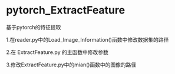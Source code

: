 # pytorch_ExtractFeature
基于pytorch的特征提取

1.在reader.py中的Load_Image_Information()函数中修改数据集的路径

2.在 ExtractFeature.py 的主函数中修改参数

3.修改ExtractFeature.py中的mian()函数中的图像的路径

